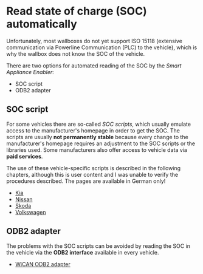 # Read state of charge (SOC) automatically
Unfortunately, most wallboxes do not yet support ISO 15118 (extensive communication via Powerline Communication (PLC) to the vehicle), which is why the wallbox does not know the SOC of the vehicle.

There are two options for automated reading of the SOC by the *Smart Appliance Enabler*:
- SOC script
- ODB2 adapter

## SOC script
For some vehicles there are so-called *SOC scripts*, which usually emulate access to the manufacturer's homepage in order to get the SOC. The scripts are usually **not permanently stable** because every change to the manufacturer's homepage requires an adjustment to the SOC scripts or the libraries used. Some manufacturers also offer access to vehicle data via **paid services**.

The use of these vehicle-specific scripts is described in the following chapters, although this is user content and I was unable to verify the procedures described. The pages are available in German only!

* [Kia](kia_DE.md)
* [Nissan](NissanLeaf_EN.md)
* [Skoda](Skoda_DE.md)
* [Volkswagen](VW_DE.md)

## ODB2 adapter
The problems with the SOC scripts can be avoided by reading the SOC in the vehicle via the **ODB2 interface** available in every vehicle.

* [WiCAN ODB2 adapter](WiCAN_EN.md)